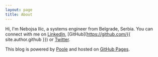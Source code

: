 ```yaml
---
layout: page
title: About
---
```


Hi, I'm Nebojsa Ilic, a systems engineer from Belgrade, Serbia. You can connect with me on 
[LinkedIn](http://linkedin.com/in/nebojsailic), [GitHub](https://github.com/{{ site.author.github }}) or [Twitter](https://twitter.com/nilic_).

This blog is powered by [Poole](http://getpoole.com/) and hosted on [GitHub Pages](https://pages.github.com/).

